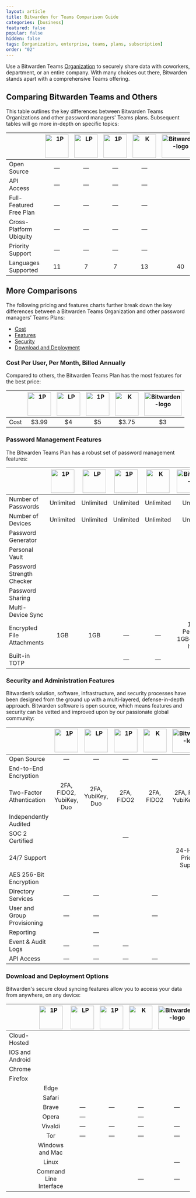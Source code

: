 ```yaml
---
layout: article
title: Bitwarden for Teams Comparison Guide
categories: [business]
featured: false
popular: false
hidden: false
tags: [organization, enterprise, teams, plans, subscription]
order: "02"
---
```

Use a Bitwarden Teams [Organization]({{site.baseurl}}/article/about-organizations) to securely share data with coworkers, department, or an entire company. With many choices out there, Bitwarden stands apart with a comprehensive Teams offering.

## Comparing Bitwarden Teams and Others

This table outlines the key differences between Bitwarden Teams Organizations and other password managers' Teams plans. Subsequent tables will go more in-depth on specific topics:

|                  | <img src="{{site.baseurl}}/images/plans-and-pricing/1p.png" alt="1P" width="64px" height="64px"> |<img src="{{site.baseurl}}/images/plans-and-pricing/lp.png" alt="LP" width="64px" height="64px"> | <img src="{{site.baseurl}}/images/plans-and-pricing/d.png" alt="1P" width="64px" height="64px"> | <img src="{{site.baseurl}}/images/plans-and-pricing/k.png" alt="K" width="64px" height="64px"> | <img src="{{site.baseurl}}/images/plans-and-pricing/bitwarden-logo-vertical-blue.png" alt="Bitwarden-logo" width="101.66px" height="64.33px">
|---------------------------------|:--------------------------------:|:--------------------------------------------------------------------:|:-----------------------------------:|:-----------------------------------------------:|:-----------------------------------------------:|
| Open Source                    | —          | —                                                      | —                        | —                               |  <i class="fa fa-check" aria-hidden="true"></i>|
 API Access               | —          | —                                                      | —                        | —                               |  <i class="fa fa-check" aria-hidden="true"></i>
 |Full-Featured Free Plan | —          | —                                                      | —                        | —                               |  <i class="fa fa-check" aria-hidden="true"></i>
  |Cross-Platform Ubiquity | —          | —                                                      | —                        | —                               |  <i class="fa fa-check" aria-hidden="true"></i>
  |Priority Support | —          | —                                                      | —                        | —                               |  <i class="fa fa-check" aria-hidden="true"></i>
  |Languages Supported | 11          | 7                                                      | 7                        | 13                               |  40 |

## More Comparisons

The following pricing and features charts further break down the key differences between a Bitwarden Teams Organization and other password managers’ Teams Plans:

- [Cost](#cost-per-user-per-month-billed-annually)
- [Features](#password-management-features)
- [Security](#security-and-administration-features)
- [Download and Deployment](#download-and-deployment-options)

### Cost Per User, Per Month, Billed Annually

Compared to others, the Bitwarden Teams Plan has the most features for the best price:

|                  | <img src="{{site.baseurl}}/images/plans-and-pricing/1p.png" alt="1P" width="64px" height="64px"> |<img src="{{site.baseurl}}/images/plans-and-pricing/lp.png" alt="LP" width="64px" height="64px"> | <img src="{{site.baseurl}}/images/plans-and-pricing/d.png" alt="1P" width="64px" height="64px"> | <img src="{{site.baseurl}}/images/plans-and-pricing/k.png" alt="K" width="64px" height="64px"> | <img src="{{site.baseurl}}/images/plans-and-pricing/bitwarden-logo-vertical-blue.png" alt="Bitwarden-logo" width="101.66px" height="64.33px">                             |
|---------------------------------|:--------------------------------:|:--------------------------------------------------------------------:|:-----------------------------------:|:-----------------------------------------------:|:-----------------------------------------------:|
| Cost                    | $3.99          | $4                                                      | $5                        | $3.75                               |  $3|

### Password Management Features
The Bitwarden Teams Plan has a robust set of password management features:

|                  | <img src="{{site.baseurl}}/images/plans-and-pricing/1p.png" alt="1P" width="64px" height="64px"> |<img src="{{site.baseurl}}/images/plans-and-pricing/lp.png" alt="LP" width="64px" height="64px"> | <img src="{{site.baseurl}}/images/plans-and-pricing/d.png" alt="1P" width="64px" height="64px"> | <img src="{{site.baseurl}}/images/plans-and-pricing/k.png" alt="K" width="64px" height="64px"> | <img src="{{site.baseurl}}/images/plans-and-pricing/bitwarden-logo-vertical-blue.png" alt="Bitwarden-logo" width="101.66px" height="64.33px">                                  |
|---------------------------------|:--------------------------------:|:--------------------------------------------------------------------:|:-----------------------------------:|:-----------------------------------------------:|:-----------------------------------------------:|
| Number of Passwords                   | Unlimited          | Unlimited                                                      | Unlimited                        | Unlimited                               | Unlimited|
 Number of Devices               | Unlimited          | Unlimited                                                      | Unlimited                        | Unlimited                               |  Unlimited
 |Password Generator | <i class="fa fa-check" aria-hidden="true"></i>          | <i class="fa fa-check" aria-hidden="true"></i>                                                      | <i class="fa fa-check" aria-hidden="true"></i>                        | <i class="fa fa-check" aria-hidden="true"></i>                               |  <i class="fa fa-check" aria-hidden="true"></i>
  |Personal Vault | <i class="fa fa-check" aria-hidden="true"></i>          | <i class="fa fa-check" aria-hidden="true"></i>                                                      | <i class="fa fa-check" aria-hidden="true"></i>                        | <i class="fa fa-check" aria-hidden="true"></i>                               |  <i class="fa fa-check" aria-hidden="true"></i>
  |Password Strength Checker | <i class="fa fa-check" aria-hidden="true"></i>          | <i class="fa fa-check" aria-hidden="true"></i>                                                      | <i class="fa fa-check" aria-hidden="true"></i>                        | <i class="fa fa-check" aria-hidden="true"></i>                               |  <i class="fa fa-check" aria-hidden="true"></i>
  |Password Sharing | <i class="fa fa-check" aria-hidden="true"></i>          | <i class="fa fa-check" aria-hidden="true"></i>                                                      | <i class="fa fa-check" aria-hidden="true"></i>                        | <i class="fa fa-check" aria-hidden="true"></i>                               |  <i class="fa fa-check" aria-hidden="true"></i>
|Multi-Device Sync| <i class="fa fa-check" aria-hidden="true"></i>          | <i class="fa fa-check" aria-hidden="true"></i>                                                      | <i class="fa fa-check" aria-hidden="true"></i>                        | <i class="fa fa-check" aria-hidden="true"></i>                               |  <i class="fa fa-check" aria-hidden="true"></i>
|Encrypted File Attachments| 1GB          | 1GB                                                      | —                       | —                              |  1GB+ Personal, 1GB+ for Org Items
|Built-in TOTP| <i class="fa fa-check" aria-hidden="true"></i>          | <i class="fa fa-check" aria-hidden="true"></i>                                                      | —                       | —                              |  <i class="fa fa-check" aria-hidden="true"></i>|

### Security and Administration Features

Bitwarden’s solution, software, infrastructure, and security processes have been designed from the ground up
with a multi-layered, defense-in-depth approach. Bitwarden software is open source, which means features and security can be vetted and improved upon by our passionate global community:

|                  | <img src="{{site.baseurl}}/images/plans-and-pricing/1p.png" alt="1P" width="64px" height="64px"> |<img src="{{site.baseurl}}/images/plans-and-pricing/lp.png" alt="LP" width="64px" height="64px"> | <img src="{{site.baseurl}}/images/plans-and-pricing/d.png" alt="1P" width="64px" height="64px"> | <img src="{{site.baseurl}}/images/plans-and-pricing/k.png" alt="K" width="64px" height="64px"> | <img src="{{site.baseurl}}/images/plans-and-pricing/bitwarden-logo-vertical-blue.png" alt="Bitwarden-logo" width="101.66px" height="64.33px">                                    |
|---------------------------------|:--------------------------------:|:--------------------------------------------------------------------:|:-----------------------------------:|:-----------------------------------------------:|:-----------------------------------------------:|
| Open Source                   | —          | —                                                      | —                        | —                               | <i class="fa fa-check" aria-hidden="true"></i>|
End-to-End Encryption               | <i class="fa fa-check" aria-hidden="true"></i>          | <i class="fa fa-check" aria-hidden="true"></i>                                                      | <i class="fa fa-check" aria-hidden="true"></i>                        | <i class="fa fa-check" aria-hidden="true"></i>                               |  <i class="fa fa-check" aria-hidden="true"></i>
 |Two-Factor Athentication | 2FA, FIDO2, YubiKey, Duo          | 2FA, YubiKey, Duo                                                      | 2FA, FIDO2                        | 2FA, FIDO2                               |  2FA, FIDO2, YubiKey, Duo
  |Independently Audited | <i class="fa fa-check" aria-hidden="true"></i>          | <i class="fa fa-check" aria-hidden="true"></i>                                                      | <i class="fa fa-check" aria-hidden="true"></i>                        | <i class="fa fa-check" aria-hidden="true"></i>                               |  <i class="fa fa-check" aria-hidden="true"></i>
  |SOC 2 Certified | <i class="fa fa-check" aria-hidden="true"></i>          | <i class="fa fa-check" aria-hidden="true"></i>                                                      | —                       | <i class="fa fa-check" aria-hidden="true"></i>                               |  <i class="fa fa-check" aria-hidden="true"></i>
  |24/7 Support | <i class="fa fa-check" aria-hidden="true"></i>          | <i class="fa fa-check" aria-hidden="true"></i>                                                      | <i class="fa fa-check" aria-hidden="true"></i>                        | <i class="fa fa-check" aria-hidden="true"></i>                               |  24-Hour + Priority Support
|AES 256-Bit Encryption| <i class="fa fa-check" aria-hidden="true"></i>          | <i class="fa fa-check" aria-hidden="true"></i>                                                      | <i class="fa fa-check" aria-hidden="true"></i>                        | <i class="fa fa-check" aria-hidden="true"></i>                               |  <i class="fa fa-check" aria-hidden="true"></i>
|Directory Services| —          | —                                                      | <i class="fa fa-check" aria-hidden="true"></i>                       | —                              |  <i class="fa fa-check" aria-hidden="true"></i>
|User and Group Provisioning| —          | —                                                      | <i class="fa fa-check" aria-hidden="true"></i>                       | —                              |  <i class="fa fa-check" aria-hidden="true"></i>
|Reporting| <i class="fa fa-check" aria-hidden="true"></i>          | —                                                      | <i class="fa fa-check" aria-hidden="true"></i>                       | <i class="fa fa-check" aria-hidden="true"></i>                              |  <i class="fa fa-check" aria-hidden="true"></i>
|Event & Audit Logs| —          | —                                                      | —                       | <i class="fa fa-check" aria-hidden="true"></i>                              |  <i class="fa fa-check" aria-hidden="true"></i>
|API Access| —          | —                                                      | —                       | —                              |  <i class="fa fa-check" aria-hidden="true"></i>|

### Download and Deployment Options

Bitwarden's secure cloud syncing features allow you to access your data from anywhere, on any device:

|                  | <img src="{{site.baseurl}}/images/plans-and-pricing/1p.png" alt="1P" width="64px" height="64px"> |<img src="{{site.baseurl}}/images/plans-and-pricing/lp.png" alt="LP" width="64px" height="64px"> | <img src="{{site.baseurl}}/images/plans-and-pricing/d.png" alt="1P" width="64px" height="64px"> | <img src="{{site.baseurl}}/images/plans-and-pricing/k.png" alt="K" width="64px" height="64px"> | <img src="{{site.baseurl}}/images/plans-and-pricing/bitwarden-logo-vertical-blue.png" alt="Bitwarden-logo" width="101.66px" height="64.33px">                                  |
|---------------------------------|:--------------------------------:|:--------------------------------------------------------------------:|:-----------------------------------:|:-----------------------------------------------:|:-----------------------------------------------:|
| Cloud-Hosted               | <i class="fa fa-check" aria-hidden="true"></i>          | <i class="fa fa-check" aria-hidden="true"></i>                                                      | <i class="fa fa-check" aria-hidden="true"></i>                        | <i class="fa fa-check" aria-hidden="true"></i>                               |  <i class="fa fa-check" aria-hidden="true"></i>
 |IOS and Android    | <i class="fa fa-check" aria-hidden="true"></i>          | <i class="fa fa-check" aria-hidden="true"></i>                                                      | <i class="fa fa-check" aria-hidden="true"></i>                        | <i class="fa fa-check" aria-hidden="true"></i>                               |  <i class="fa fa-check" aria-hidden="true"></i>
  |Chrome    | <i class="fa fa-check" aria-hidden="true"></i>          | <i class="fa fa-check" aria-hidden="true"></i>                                                      | <i class="fa fa-check" aria-hidden="true"></i>                        | <i class="fa fa-check" aria-hidden="true"></i>                               |  <i class="fa fa-check" aria-hidden="true"></i>
   |Firefox    | <i class="fa fa-check" aria-hidden="true"></i>          | <i class="fa fa-check" aria-hidden="true"></i>                                                      | <i class="fa fa-check" aria-hidden="true"></i>                        | <i class="fa fa-check" aria-hidden="true"></i>                               |  <i class="fa fa-check" aria-hidden="true"></i>
    |Edge    | <i class="fa fa-check" aria-hidden="true"></i>          | <i class="fa fa-check" aria-hidden="true"></i>                                                      | <i class="fa fa-check" aria-hidden="true"></i>                        | <i class="fa fa-check" aria-hidden="true"></i>                               |  <i class="fa fa-check" aria-hidden="true"></i>
     |Safari    | <i class="fa fa-check" aria-hidden="true"></i>          | <i class="fa fa-check" aria-hidden="true"></i>                                                      | <i class="fa fa-check" aria-hidden="true"></i>                        | <i class="fa fa-check" aria-hidden="true"></i>                               |  <i class="fa fa-check" aria-hidden="true"></i>
      |Brave    | —         | —                                                      | —                      | —                             |  <i class="fa fa-check" aria-hidden="true"></i>
    |Opera    | —         | <i class="fa fa-check" aria-hidden="true"></i>                                                       | —                      | <i class="fa fa-check" aria-hidden="true"></i>                              |  <i class="fa fa-check" aria-hidden="true"></i>
    |Vivaldi    | —         | —                                                      | —                      | —                             |  <i class="fa fa-check" aria-hidden="true"></i>
    |Tor    | —         | —                                                      | —                      | —                             |  <i class="fa fa-check" aria-hidden="true"></i>
    |Windows and Mac               | <i class="fa fa-check" aria-hidden="true"></i>          | <i class="fa fa-check" aria-hidden="true"></i>                                                      | <i class="fa fa-check" aria-hidden="true"></i>                        | <i class="fa fa-check" aria-hidden="true"></i>                               |  <i class="fa fa-check" aria-hidden="true"></i>
    |Linux               | <i class="fa fa-check" aria-hidden="true"></i>          | <i class="fa fa-check" aria-hidden="true"></i>                                                      | <i class="fa fa-check" aria-hidden="true"></i>                        | —                               |  <i class="fa fa-check" aria-hidden="true"></i>
     |Command Line Interface               | <i class="fa fa-check" aria-hidden="true"></i>          | <i class="fa fa-check" aria-hidden="true"></i>                                                      | —                        | —                               |  <i class="fa fa-check" aria-hidden="true"></i> |
